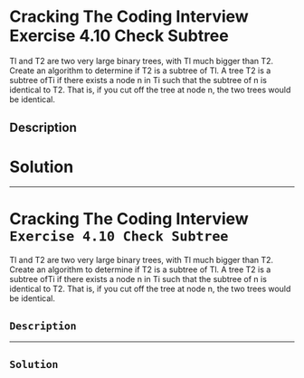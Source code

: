 # Cracking The Coding Interview Exercise 4.10 Check Subtree

Tl and T2 are two very large binary trees, with Tl much bigger than T2. Create an
algorithm to determine if T2 is a subtree of Tl.
A tree T2 is a subtree ofTi if there exists a node n in Ti such that the subtree of n is identical to T2.
That is, if you cut off the tree at node n, the two trees would be identical.

## Description


# Solution

---

# Cracking The Coding Interview `Exercise 4.10 Check Subtree`

Tl and T2 are two very large binary trees, with Tl much bigger than T2. Create an
algorithm to determine if T2 is a subtree of Tl.
A tree T2 is a subtree ofTi if there exists a node n in Ti such that the subtree of n is identical to T2.
That is, if you cut off the tree at node n, the two trees would be identical.

## `Description`

---

## `Solution`